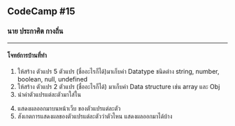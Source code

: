 ## CodeCamp #15

### นาย ประกาศิต กางถิ่น

---

#### โจทย์การบ้านที่ทำ

1. ให้สร้าง ตัวแปร 5 ตัวแปร (ชื่ออะไรก็ได้)มาเก็บค่า Datatype ชนิดต่าง string, number, boolean, null, undefined
2. ให้สร้าง ตัวแปร 2 ตัวแปร (ชื่ออะไรก็ได้) มาเก็บค่า Data structure เช่น array และ Obj
3. นำค่าตัวแปรแต่ละตัวมาใส่ใน <p> </p>
4. แสดงผลออกมาบนหน้าเว็บ ของตัวแปรแต่ละตัว
5. สังเกตการแสดงผลของตัวแปรแต่ละตัวว่าตัวไหน แสดงผลออกมาได้บ้าง
